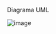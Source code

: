 Diagrama UML

![image](https://github.com/user-attachments/assets/98c4a5f2-9444-401f-9cbb-dc9f61007789)
